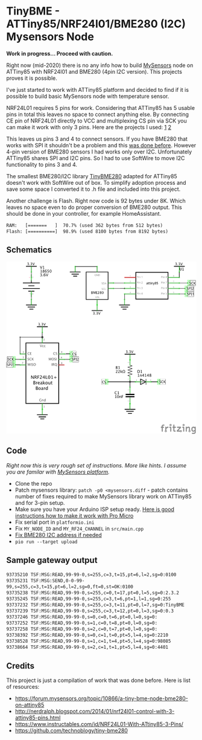 # TinyBME - ATTiny85/NRF24l01/BME280 (I2C) Mysensors Node

**Work in progress... Proceed with caution.**

Right now (mid-2020) there is no any info how to build [MySensors](http://mysensors.org/) node on ATTiny85 with NRF24l01 and BME280 (4pin I2C version). This projects proves it is possible.

I've just started to work with ATTiny85 platform and decided to find if it is possible to build basic MySensors node with temperature sensor.

NRF24L01 requires 5 pins for work. Considering that ATTiny85 has 5 usable pins in total this leaves no space to connect anything else. By connecting CE pin of NRF24L01 directly to VCC and multiplexing CS pin via SCK you can make it work with only 3 pins. Here are the projects I used: [1](http://nerdralph.blogspot.com/2014/01/nrf24l01-control-with-3-attiny85-pins.html) [2](https://www.instructables.com/id/NRF24L01-With-ATtiny85-3-Pins/)

This leaves us pins 3 and 4 to connect sensors. If you have BME280 that works with SPI it shouldn't be a problem and this [was done before](https://forum.mysensors.org/topic/10866/a-tiny-bme-node-bme280-on-attiny85). However 4-pin version of BME280 sensors I had works only over I2C.  Unfortunately ATTiny85 shares SPI and I2C pins. So I had to use SoftWire to move I2C functionality to pins 3 and 4.

The smallest BME280/I2C library [TinyBME280](https://github.com/technoblogy/tiny-bme280) adapted for ATTiny85 doesn't work with SoftWire out of box. To simplify adoption process and save some space I converted it to .h file and included into this project.

Another challenge is Flash. Right now code is 92 bytes under 8K. Which leaves no space even to do proper conversion of BME280 output. This should be done in your controller, for example HomeAssistant.
```
RAM:   [=======   ]  70.7% (used 362 bytes from 512 bytes)
Flash: [==========]  98.9% (used 8100 bytes from 8192 bytes)
```

## Schematics

![](images/TinyBME_schem.png)


## Code

*Right now this is very rough set of instructions. More like hints. I assume you are familar with [MySensors platform](https://mysensors.org/).*

- Clone the repo
- Patch mysensors library: `patch -p0 <mysensors.diff` - patch contains number of fixes required to make MySensors library work on ATTiny85 and for 3-pin setup.
- Make sure you have your Arduino ISP setup ready. [Here is good instructions how to make it work with Pro Micro](https://www.instructables.com/id/Mini-Breadboard-Pro-Micro-ISP-for-DIP8-ATTiny-Seri/)
- Fix serial port in `platformio.ini`
- Fix `MY_NODE_ID` and `MY_RF24_CHANNEL` in `src/main.cpp`
- [Fix BME280 I2C address if needed](include/TinyBME280.h#L16)
- `pio run --target upload`


## Sample gateway output

```
93735210 TSF:MSG:READ,99-99-0,s=255,c=3,t=15,pt=6,l=2,sg=0:0100
93735231 TSF:MSG:SEND,0-0-99-99,s=255,c=3,t=15,pt=6,l=2,sg=0,ft=0,st=OK:0100
93735238 TSF:MSG:READ,99-99-0,s=255,c=0,t=17,pt=0,l=5,sg=0:2.3.2
93735245 TSF:MSG:READ,99-99-0,s=255,c=3,t=6,pt=1,l=1,sg=0:255
93737232 TSF:MSG:READ,99-99-0,s=255,c=3,t=11,pt=0,l=7,sg=0:TinyBME
93737239 TSF:MSG:READ,99-99-0,s=255,c=3,t=12,pt=0,l=3,sg=0:0.3
93737246 TSF:MSG:READ,99-99-0,s=0,c=0,t=6,pt=0,l=0,sg=0:
93737252 TSF:MSG:READ,99-99-0,s=1,c=0,t=8,pt=0,l=0,sg=0:
93737258 TSF:MSG:READ,99-99-0,s=2,c=0,t=7,pt=0,l=0,sg=0:
93738392 TSF:MSG:READ,99-99-0,s=0,c=1,t=0,pt=5,l=4,sg=0:2210
93738528 TSF:MSG:READ,99-99-0,s=1,c=1,t=4,pt=5,l=4,sg=0:98085
93738664 TSF:MSG:READ,99-99-0,s=2,c=1,t=1,pt=5,l=4,sg=0:4401
```


## Credits

This project is just a compilation of work that was done before. Here is list of resources:

* https://forum.mysensors.org/topic/10866/a-tiny-bme-node-bme280-on-attiny85
* http://nerdralph.blogspot.com/2014/01/nrf24l01-control-with-3-attiny85-pins.html
* https://www.instructables.com/id/NRF24L01-With-ATtiny85-3-Pins/
* https://github.com/technoblogy/tiny-bme280
